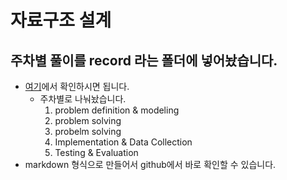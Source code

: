 
# 자료구조 설계
## 주차별 풀이를 record 라는 폴더에 넣어놨습니다.
- [여기](/2018_2/DataStructureDesign/record)에서 확인하시면 됩니다. 
    - 주차별로 나눠놨습니다. 
        1. problem definition & modeling 
        2. problem solving 
        3. probelm solving
        4. Implementation & Data Collection
        5. Testing & Evaluation
- markdown 형식으로 만들어서 github에서 바로 확인할 수 있습니다.

